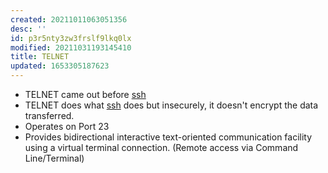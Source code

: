 ```yaml
---
created: 20211011063051356
desc: ''
id: p3r5nty3zw3frslf9lkq0lx
modified: 20211031193145410
title: TELNET
updated: 1653305187623
---
```

   
   
- TELNET came out before [ssh](../devlog/ssh.md)   
- TELNET does what [ssh](../devlog/ssh.md) does but insecurely, it doesn't encrypt the data transferred.   
- Operates on Port 23   
- Provides bidirectional interactive text-oriented communication facility using a virtual terminal connection. (Remote access via Command Line/Terminal)